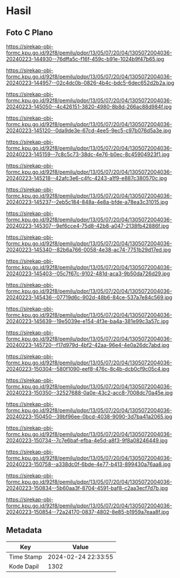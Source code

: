 # Hasil

## Foto C Plano

https://sirekap-obj-formc.kpu.go.id/92f8/pemilu/pdpr/13/05/07/20/04/1305072004036-20240223-144930--76dffa5c-f16f-459c-b91e-1024b9f47b65.jpg

https://sirekap-obj-formc.kpu.go.id/92f8/pemilu/pdpr/13/05/07/20/04/1305072004036-20240223-144957--02c4dc0b-0826-4b4c-bdc5-6dec652d2b2a.jpg

https://sirekap-obj-formc.kpu.go.id/92f8/pemilu/pdpr/13/05/07/20/04/1305072004036-20240223-145050--4c426151-3820-4980-8b8d-266ac88d984f.jpg

https://sirekap-obj-formc.kpu.go.id/92f8/pemilu/pdpr/13/05/07/20/04/1305072004036-20240223-145120--0da9de3e-67cd-4ee5-9ec5-c97b076d5a3e.jpg

https://sirekap-obj-formc.kpu.go.id/92f8/pemilu/pdpr/13/05/07/20/04/1305072004036-20240223-145159--7c8c5c73-38dc-4e76-b0ec-8c45904923f1.jpg

https://sirekap-obj-formc.kpu.go.id/92f8/pemilu/pdpr/13/05/07/20/04/1305072004036-20240223-145218--42afc3e6-c4fc-4243-a1f9-e887c380570c.jpg

https://sirekap-obj-formc.kpu.go.id/92f8/pemilu/pdpr/13/05/07/20/04/1305072004036-20240223-145237--2eb5c184-848a-4e8a-bfde-a78ea3c31015.jpg

https://sirekap-obj-formc.kpu.go.id/92f8/pemilu/pdpr/13/05/07/20/04/1305072004036-20240223-145307--9ef6cce4-75d8-42b8-a047-2138fb42886f.jpg

https://sirekap-obj-formc.kpu.go.id/92f8/pemilu/pdpr/13/05/07/20/04/1305072004036-20240223-145340--82b6a766-0058-4e38-ac74-7751b29d17ed.jpg

https://sirekap-obj-formc.kpu.go.id/92f8/pemilu/pdpr/13/05/07/20/04/1305072004036-20240223-145403--05c7f67c-9102-481d-aca3-9b50da726d29.jpg

https://sirekap-obj-formc.kpu.go.id/92f8/pemilu/pdpr/13/05/07/20/04/1305072004036-20240223-145436--07719d6c-902d-48b6-84ce-537a7e84c569.jpg

https://sirekap-obj-formc.kpu.go.id/92f8/pemilu/pdpr/13/05/07/20/04/1305072004036-20240223-145639--19e5039e-e154-4f3e-ba4a-381e99c3a57c.jpg

https://sirekap-obj-formc.kpu.go.id/92f8/pemilu/pdpr/13/05/07/20/04/1305072004036-20240223-145720--f17d979d-4bf2-42aa-96e4-4e0a26dc7abd.jpg

https://sirekap-obj-formc.kpu.go.id/92f8/pemilu/pdpr/13/05/07/20/04/1305072004036-20240223-150304--580f1090-eef8-476c-8c4b-dcb0cf9c05c4.jpg

https://sirekap-obj-formc.kpu.go.id/92f8/pemilu/pdpr/13/05/07/20/04/1305072004036-20240223-150350--32527688-0a0e-43c2-acc8-7008dc70a45e.jpg

https://sirekap-obj-formc.kpu.go.id/92f8/pemilu/pdpr/13/05/07/20/04/1305072004036-20240223-150450--39bf96ee-0bcd-4038-9090-3d7ba41a2065.jpg

https://sirekap-obj-formc.kpu.go.id/92f8/pemilu/pdpr/13/05/07/20/04/1305072004036-20240223-150734--7c7e6baf-efba-4e5d-a8f3-9f8a08246449.jpg

https://sirekap-obj-formc.kpu.go.id/92f8/pemilu/pdpr/13/05/07/20/04/1305072004036-20240223-150758--a338dc0f-6bde-4e77-b413-899430a76aa8.jpg

https://sirekap-obj-formc.kpu.go.id/92f8/pemilu/pdpr/13/05/07/20/04/1305072004036-20240223-150834--5b60aa3f-8704-4591-baf8-c2aa3ecf7d7b.jpg

https://sirekap-obj-formc.kpu.go.id/92f8/pemilu/pdpr/13/05/07/20/04/1305072004036-20240223-150854--72a24170-0837-4802-8e85-b1959a7eaa8f.jpg


## Metadata

| Key        | Value               |
| ---------- | ------------------- |
| Time Stamp | 2024-02-24 22:33:55 |
| Kode Dapil | 1302                |



